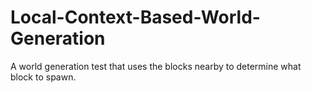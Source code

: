# Local-Context-Based-World-Generation
A world generation test that uses the blocks nearby to determine what block to spawn.
